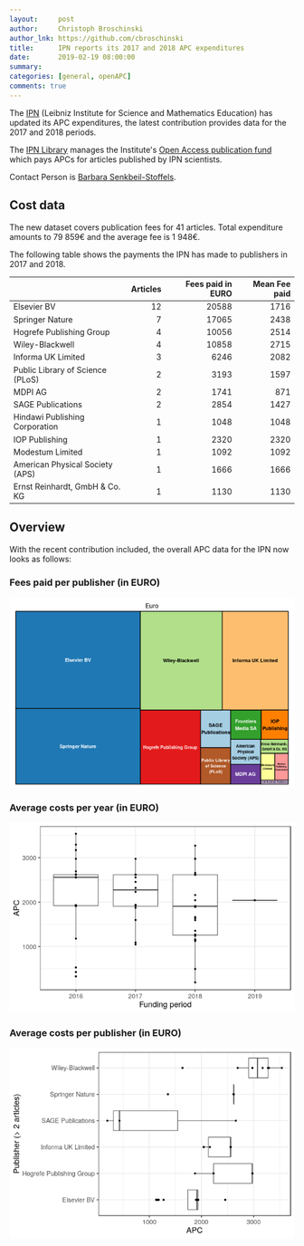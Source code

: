 ```yaml
---
layout:     post
author:     Christoph Broschinski
author_lnk: https://github.com/cbroschinski
title:      IPN reports its 2017 and 2018 APC expenditures
date:       2019-02-19 08:00:00
summary:    
categories: [general, openAPC]
comments: true
---
```




The [IPN](http://www.ipn.uni-kiel.de/en) (Leibniz Institute for Science and Mathematics Education) has updated its APC expenditures, the latest contribution provides data for the 2017 and 2018 periods.

The [IPN Library](http://www.ipn.uni-kiel.de/en/the-ipn/library) manages the Institute's [Open Access publication fund](http://www.ipn.uni-kiel.de/en/the-ipn/library/open-access) which pays APCs for articles published by IPN scientists.

Contact Person is [Barbara Senkbeil-Stoffels](mailto:bsenkbeil@ipn.uni-kiel.de).

## Cost data



The new dataset covers publication fees for 41 articles. Total expenditure amounts to 79 859€ and the average fee is 1 948€.

The following table shows the payments the IPN has made to publishers in 2017 and 2018.


|                                 | Articles| Fees paid in EURO| Mean Fee paid|
|:--------------------------------|--------:|-----------------:|-------------:|
|Elsevier BV                      |       12|             20588|          1716|
|Springer Nature                  |        7|             17065|          2438|
|Hogrefe Publishing Group         |        4|             10056|          2514|
|Wiley-Blackwell                  |        4|             10858|          2715|
|Informa UK Limited               |        3|              6246|          2082|
|Public Library of Science (PLoS) |        2|              3193|          1597|
|MDPI AG                          |        2|              1741|           871|
|SAGE Publications                |        2|              2854|          1427|
|Hindawi Publishing Corporation   |        1|              1048|          1048|
|IOP Publishing                   |        1|              2320|          2320|
|Modestum Limited                 |        1|              1092|          1092|
|American Physical Society (APS)  |        1|              1666|          1666|
|Ernst Reinhardt, GmbH & Co. KG   |        1|              1130|          1130|

## Overview

With the recent contribution included, the overall APC data for the IPN now looks as follows:

### Fees paid per publisher (in EURO)

![plot of chunk tree_ipn_2019_02_19_full](/figure/tree_ipn_2019_02_19_full-1.png)

###  Average costs per year (in EURO)

![plot of chunk box_ipn_2019_02_19_year_full](/figure/box_ipn_2019_02_19_year_full-1.png)

###  Average costs per publisher (in EURO)

![plot of chunk box_ipn_2019_02_19_publisher_full](/figure/box_ipn_2019_02_19_publisher_full-1.png)
